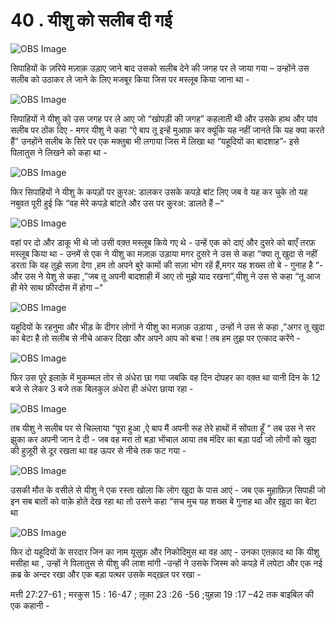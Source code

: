 # 40 . यीशु को सलीब दी गई  

![OBS Image](https://cdn.door43.org/obs/jpg/360px/obs-en-40-01.jpg)

 सिपाहियों के ज़रिये मज़ाक़ उड़ाए जाने बाद उसको सलीब देने की जगह पर ले जाया गया – उन्होंने उस सलीब को उठाकर ले जाने के लिए मजबूर किया जिस पर मस्लूब किया जाना था - 

![OBS Image](https://cdn.door43.org/obs/jpg/360px/obs-en-40-02.jpg)

सिपाहियों ने यीशु को उस जगह पर ले आए जो “खोपड़ी की जगह” कहलाती थी और उसके हाथ और पांव सलीब पर ठोंक दिए - मगर यीशु ने कहा “ऐ बाप तू इन्हें मुआफ़ कर क्यूंकि यह नहीं जानते कि यह क्या करते हैं” उनहोंने सलीब के सिरे पर एक मक्तुबा भी लगाया जिस में लिखा था “यहूदियों का बादशाह”- इसे पिलातुस ने लिखने को कहा था -   

![OBS Image](https://cdn.door43.org/obs/jpg/360px/obs-en-40-03.jpg)

फिर सिपाहियों ने यीशु के कपड़ों पर क़ुरअ:  डालकर उसके कपड़े बांट लिए जब वे यह कर चुके तो यह नबुवत पूरी हुई कि “वह मेरे कपड़े बांटते और उस पर कुरअ:  डालते हैं –“  

![OBS Image](https://cdn.door43.org/obs/jpg/360px/obs-en-40-04.jpg)

वहां पर दो और डाकू भी थे जो उसी वक़्त मस्लूब किये गए थे - उन्हें एक को दाएं और दुसरे को बाएँ तरफ़    मस्लूब किया था - उनमें से एक ने यीशु का मज़ाक़ उड़ाया मगर दुसरे ने उस से कहा “क्या तू खुदा से नहीं डरता कि वह तुझे सज़ा देगा ,हम तो अपने बुरे कामों की सज़ा भोग रहें हैं,मगर यह शख्स तो बे - गुनाह है “-और उस ने येशु से कहा ,”जब तू अपनी बादशाही में आए तो मुझे याद रखना”,यीशु ने उस से कहा “तू आज ही मेरे साथ फ़ीरदोस में होगा –“ 

![OBS Image](https://cdn.door43.org/obs/jpg/360px/obs-en-40-05.jpg)

यहूदियों के रहनुमा और भीड़ के दीगर लोगों ने यीशु का मज़ाक़ उड़ाया , उन्हों ने उस से कहा ,”अगर तू खुदा का बेटा है तो सलीब से नीचे आकर दिखा और अपने आप को बचा ! तब हम तुझ पर एत्काद करेंगे -   

![OBS Image](https://cdn.door43.org/obs/jpg/360px/obs-en-40-06.jpg)

फिर उस पूरे इलाक़े में मुकम्मल तोर से अंधेरा छा गया जबकि वह दिन दोपहर का वक़्त था यानी दिन के 12 बजे से लेकर 3 बजे तक बिलकुल अंधेरा ही अंधेरा छाया रहा -

![OBS Image](https://cdn.door43.org/obs/jpg/360px/obs-en-40-07.jpg)

तब यीशु ने सलीब पर से चिल्लाया “पूरा हुआ ,ऐ बाप मैं अपनी रूह तेरे हाथों में सोंपता हूँ “ तब उस ने सर झुका कर अपनी जान दे दी - जब वह मरा तो बड़ा भोंचाल आया तब मंदिर का बड़ा पर्दा जो लोगों को खुदा की हुज़ूरी से दूर रखता था वह ऊपर से नीचे तक फट गया -  

![OBS Image](https://cdn.door43.org/obs/jpg/360px/obs-en-40-08.jpg)

उसकी मौत के वसीले से यीशु ने एक रस्ता खोला कि लोग खुदा के पास आएं - जब एक मुहाफ़िज़ सिपाही जो इन सब बातों को वाक़े होते देख रहा था तो उसने कहा “सच मुच यह शख्स बे गुनाह था और ख़ुदा का बेटा था 

![OBS Image](https://cdn.door43.org/obs/jpg/360px/obs-en-40-09.jpg)

फिर दो यहूदियों के सरदार जिन का नाम यूसुफ़ और निकोदिमुस था वह आए - उनका एतक़ाद था कि यीशु मसीहा था , उन्हों ने पिलातुस से यीशु की लाश मांगी -उन्हों ने उसके जिस्म को कपड़े में लपेटा और एक नई  क़ब्र के अन्दर रखा और एक बड़ा पत्थर उसके मद्ख़ल पर रखा -  

मत्ती 27:27-61 ; मरकुस 15 : 16-47 ; लूका 23 :26 -56 ;युहन्ना 19 :17 –42 तक बाइबिल की एक कहानी -

